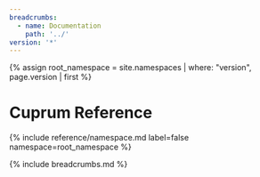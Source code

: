 ```yaml
---
breadcrumbs:
  - name: Documentation
    path: '../'
version: '*'
---
```


{% assign root_namespace = site.namespaces | where: "version", page.version | first %}

# Cuprum Reference

{% include reference/namespace.md label=false namespace=root_namespace %}

{% include breadcrumbs.md %}
